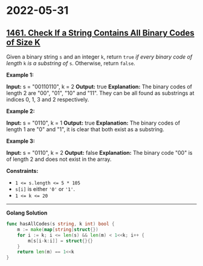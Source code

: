 # 2022-05-31

## [1461. Check If a String Contains All Binary Codes of Size K](https://leetcode.com/problems/check-if-a-string-contains-all-binary-codes-of-size-k/)

Given a binary string `s` and an integer `k`, return `true` _if every binary code of length_ `k` _is a substring of_ `s`. Otherwise, return `false`.

**Example 1:**

**Input:** s = "00110110", k = 2
**Output:** true
**Explanation:** The binary codes of length 2 are "00", "01", "10" and "11". They can be all found as substrings at indices 0, 1, 3 and 2 respectively.

**Example 2:**

**Input:** s = "0110", k = 1
**Output:** true
**Explanation:** The binary codes of length 1 are "0" and "1", it is clear that both exist as a substring.

**Example 3:**

**Input:** s = "0110", k = 2
**Output:** false
**Explanation:** The binary code "00" is of length 2 and does not exist in the array.

**Constraints:**

- `1 <= s.length <= 5 * 105`
- `s[i]` is either `'0'` or `'1'`.
- `1 <= k <= 20`

---

**Golang Solution**

```go
func hasAllCodes(s string, k int) bool {
    m := make(map[string]struct{})
    for i := k; i <= len(s) && len(m) < 1<<k; i++ {
        m[s[i-k:i]] = struct{}{}
    }
    return len(m) == 1<<k
}
```
